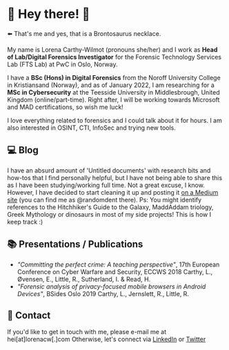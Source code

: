 # 🌈 Hey there! 🌈

⬅️ That's me and yes, that is a Brontosaurus necklace.

My name is Lorena Carthy-Wilmot (pronouns she/her) and I work as **Head of Lab/Digital Forensics Investigator** for the Forensic Technology Services Lab (FTS Lab) at PwC in Oslo, Norway. 

I have a **BSc (Hons) in Digital Forensics** from the Noroff University College in Kristiansand (Norway), and as of January 2022, I am researching for a **MSc in Cybersecurity** at the Teesside University in Middlesbrough, United Kingdom (online/part-time). Right after, I will be working towards Microsoft and MAD certifications, so wish me luck!

I love everything related to forensics and I could talk about it for hours. I am also interested in OSINT, CTI, InfoSec and trying new tools.

## 💻 Blog
I have an absurd amount of 'Untitled documents' with research bits and how-tos that I find personally helpful, but I have not being able to share this as I have been studying/working full time. Not a great excuse, I know. However, I have decided to start cleaning it up and posting it [on a Medium site](https://medium.com/@randomdent) (you can find me as @randomdent there). 
Ps: You might identify references to the Hitchhiker's Guide to the Galaxy, MaddAddam triology, Greek Mythology or dinosaurs in most of my side projects! This is how I keep track :) 

## 📚 Presentations / Publications
- *"Committing the perfect crime: A teaching perspective"*, 17th European Conference on Cyber Warfare and Security, ECCWS 2018
Carthy, L., Øvensen, E., Little, R., Sutherland, I. & Read, H.
- *"Forensic analysis of privacy-focused mobile browsers in Android Devices"*, BSides Oslo 2019
Carthy, L., Jernslett, R., Little, R.

## 📧 Contact
If you'd like to get in touch with me, please e-mail me at hei[at]lorenacw[.]com
Otherwise, let's connect via [LinkedIn](https://linkedin.com/in/lorenacw) or [Twitter](https://twitter.com/therandomdent)
